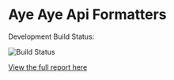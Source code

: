 # Aye Aye Api Formatters

Development Build Status:

![Build Status](https://ci.danielmason.com/build-status/image/4)

[View the full report here](https://ci.danielmason.com/build-status/view/4)
